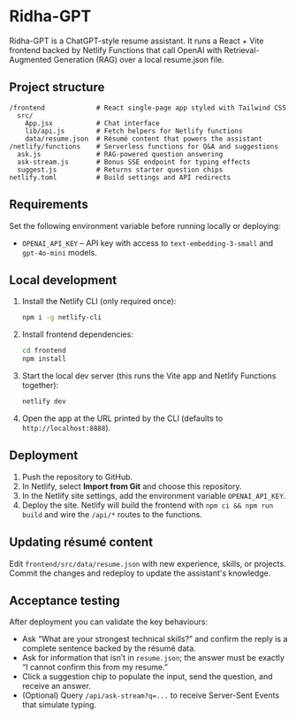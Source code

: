# Ridha-GPT

Ridha-GPT is a ChatGPT-style resume assistant. It runs a React + Vite frontend backed by Netlify Functions that call OpenAI with Retrieval-Augmented Generation (RAG) over a local resume.json file.

## Project structure

```
/frontend             # React single-page app styled with Tailwind CSS
  src/
    App.jsx           # Chat interface
    lib/api.js        # Fetch helpers for Netlify functions
    data/resume.json  # Résumé content that powers the assistant
/netlify/functions    # Serverless functions for Q&A and suggestions
  ask.js              # RAG-powered question answering
  ask-stream.js       # Bonus SSE endpoint for typing effects
  suggest.js          # Returns starter question chips
netlify.toml          # Build settings and API redirects
```

## Requirements

Set the following environment variable before running locally or deploying:

- `OPENAI_API_KEY` – API key with access to `text-embedding-3-small` and `gpt-4o-mini` models.

## Local development

1. Install the Netlify CLI (only required once):
   ```bash
   npm i -g netlify-cli
   ```
2. Install frontend dependencies:
   ```bash
   cd frontend
   npm install
   ```
3. Start the local dev server (this runs the Vite app and Netlify Functions together):
   ```bash
   netlify dev
   ```
4. Open the app at the URL printed by the CLI (defaults to `http://localhost:8888`).

## Deployment

1. Push the repository to GitHub.
2. In Netlify, select **Import from Git** and choose this repository.
3. In the Netlify site settings, add the environment variable `OPENAI_API_KEY`.
4. Deploy the site. Netlify will build the frontend with `npm ci && npm run build` and wire the `/api/*` routes to the functions.

## Updating résumé content

Edit `frontend/src/data/resume.json` with new experience, skills, or projects. Commit the changes and redeploy to update the assistant's knowledge.

## Acceptance testing

After deployment you can validate the key behaviours:

- Ask “What are your strongest technical skills?” and confirm the reply is a complete sentence backed by the résumé data.
- Ask for information that isn’t in `resume.json`; the answer must be exactly “I cannot confirm this from my resume.”
- Click a suggestion chip to populate the input, send the question, and receive an answer.
- (Optional) Query `/api/ask-stream?q=...` to receive Server-Sent Events that simulate typing.
